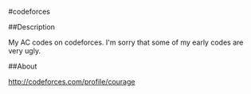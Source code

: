 #codeforces

##Description

My AC codes on codeforces. I'm sorry that some of my early codes are very ugly.

##About

<http://codeforces.com/profile/courage>